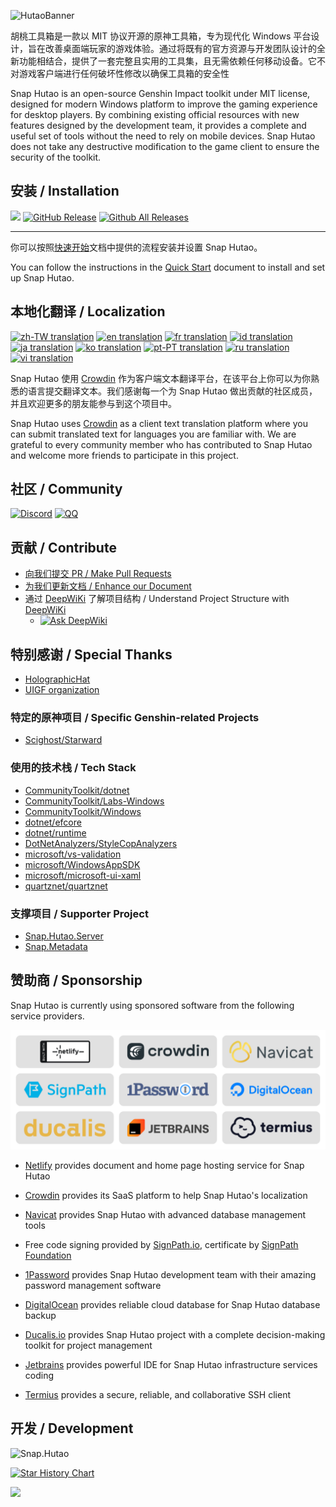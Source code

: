 ![HutaoBanner](https://github.com/user-attachments/assets/976e057c-f01e-486b-9fa0-04744ae96f99)


胡桃工具箱是一款以 MIT 协议开源的原神工具箱，专为现代化 Windows 平台设计，旨在改善桌面端玩家的游戏体验。通过将既有的官方资源与开发团队设计的全新功能相结合，提供了一套完整且实用的工具集，且无需依赖任何移动设备。它不对游戏客户端进行任何破坏性修改以确保工具箱的安全性

Snap Hutao is an open-source Genshin Impact toolkit under MIT license, designed for modern Windows platform to improve the gaming experience for desktop players. By combining existing official resources with new features designed by the development team, it provides a complete and useful set of tools without the need to rely on mobile devices. Snap Hutao does not take any destructive modification to the game client to ensure the security of the toolkit.

## 安装 / Installation

![](https://ci.appveyor.com/api/projects/status/n4s40t9llru4si9y?svg=true) [![GitHub Release](https://img.shields.io/github/release/DGP-Studio/Snap.Hutao?style=flat)](https://github.com/DGP-Studio/Snap.Hutao/releases/latest) [![Github All Releases](https://img.shields.io/github/downloads/DGP-Studio/Snap.Hutao/total.svg?style=flat)]() 

---

你可以按照[快速开始](https://hut.ao/zh/quick-start.html)文档中提供的流程安装并设置 Snap Hutao。

You can follow the instructions in the [Quick Start](https://hut.ao/en/quick-start.html) document to install and set up Snap Hutao.

## 本地化翻译 / Localization

[![zh-TW translation](https://img.shields.io/badge/dynamic/json?color=blue&label=zh-TW&style=flat&logo=crowdin&query=%24.zh-TW&url=https%3A%2F%2Fawesome-crowdin-proxy.qhy040404.workers.dev%2Fstats-15670597-565845.json)](https://crowdin.com/project/snap-hutao)
[![en translation](https://img.shields.io/badge/dynamic/json?color=blue&label=en&style=flat&logo=crowdin&query=%24.en&url=https%3A%2F%2Fawesome-crowdin-proxy.qhy040404.workers.dev%2Fstats-15670597-565845.json)](https://crowdin.com/project/snap-hutao)
[![fr translation](https://img.shields.io/badge/dynamic/json?color=blue&label=fr&style=flat&logo=crowdin&query=%24.fr&url=https%3A%2F%2Fawesome-crowdin-proxy.qhy040404.workers.dev%2Fstats-15670597-565845.json)](https://crowdin.com/project/snap-hutao)
[![id translation](https://img.shields.io/badge/dynamic/json?color=blue&label=id&style=flat&logo=crowdin&query=%24.id&url=https%3A%2F%2Fawesome-crowdin-proxy.qhy040404.workers.dev%2Fstats-15670597-565845.json)](https://crowdin.com/project/snap-hutao)
[![ja translation](https://img.shields.io/badge/dynamic/json?color=blue&label=ja&style=flat&logo=crowdin&query=%24.ja&url=https%3A%2F%2Fawesome-crowdin-proxy.qhy040404.workers.dev%2Fstats-15670597-565845.json)](https://crowdin.com/project/snap-hutao)
[![ko translation](https://img.shields.io/badge/dynamic/json?color=blue&label=ko&style=flat&logo=crowdin&query=%24.ko&url=https%3A%2F%2Fawesome-crowdin-proxy.qhy040404.workers.dev%2Fstats-15670597-565845.json)](https://crowdin.com/project/snap-hutao)
[![pt-PT translation](https://img.shields.io/badge/dynamic/json?color=blue&label=pt-PT&style=flat&logo=crowdin&query=%24.pt-PT&url=https%3A%2F%2Fawesome-crowdin-proxy.qhy040404.workers.dev%2Fstats-15670597-565845.json)](https://crowdin.com/project/snap-hutao)
[![ru translation](https://img.shields.io/badge/dynamic/json?color=blue&label=ru&style=flat&logo=crowdin&query=%24.ru&url=https%3A%2F%2Fawesome-crowdin-proxy.qhy040404.workers.dev%2Fstats-15670597-565845.json)](https://crowdin.com/project/snap-hutao)
[![vi translation](https://img.shields.io/badge/dynamic/json?color=blue&label=vi&style=flat&logo=crowdin&query=%24.vi&url=https%3A%2F%2Fawesome-crowdin-proxy.qhy040404.workers.dev%2Fstats-15670597-565845.json)](https://crowdin.com/project/snap-hutao)

Snap Hutao 使用 [Crowdin](https://translate.hut.ao/) 作为客户端文本翻译平台，在该平台上你可以为你熟悉的语言提交翻译文本。我们感谢每一个为 Snap Hutao 做出贡献的社区成员，并且欢迎更多的朋友能参与到这个项目中。

Snap Hutao uses [Crowdin](https://translate.hut.ao/) as a client text translation platform where you can submit translated text for languages you are familiar with. We are grateful to every community member who has contributed to Snap Hutao and welcome more friends to participate in this project.

## 社区 / Community

[![Discord](https://img.shields.io/discord/952488447753465916?color=5865f2&label=%20Discord)](https://discord.gg/CcH5XtDtvR) [![QQ](https://img.shields.io/badge/QQ-EB1923?logo=tencent-qq&logoColor=white&label=567908135)](https://qm.qq.com/q/WJKykrY9W)

## 贡献 / Contribute

* [向我们提交 PR / Make Pull Requests](https://hut.ao/development/contribute.html)
* [为我们更新文档 / Enhance our Document](https://github.com/DGP-Studio/Snap.Hutao.Docs)
* 通过 [DeepWiKi](https://deepwiki.com/DGP-Studio/Snap.Hutao) 了解项目结构 / Understand Project Structure with [DeepWiKi](https://deepwiki.com/DGP-Studio/Snap.Hutao)
  *  [![Ask DeepWiki](https://deepwiki.com/badge.svg)](https://deepwiki.com/DGP-Studio/Snap.Hutao)


## 特别感谢 / Special Thanks

* [HolographicHat](https://github.com/HolographicHat)
* [UIGF organization](https://uigf.org)

### 特定的原神项目 / Specific Genshin-related Projects

* [Scighost/Starward](https://github.com/Scighost/Starward)

### 使用的技术栈 / Tech Stack

* [CommunityToolkit/dotnet](https://github.com/CommunityToolkit/dotnet)
* [CommunityToolkit/Labs-Windows](https://github.com/CommunityToolkit/Labs-Windows)
* [CommunityToolkit/Windows](https://github.com/CommunityToolkit/Windows)
* [dotnet/efcore](https://github.com/dotnet/efcore)
* [dotnet/runtime](https://github.com/dotnet/runtime)
* [DotNetAnalyzers/StyleCopAnalyzers](https://github.com/DotNetAnalyzers/StyleCopAnalyzers)
* [microsoft/vs-validation](https://github.com/microsoft/vs-validation)
* [microsoft/WindowsAppSDK](https://github.com/microsoft/WindowsAppSDK)
* [microsoft/microsoft-ui-xaml](https://github.com/microsoft/microsoft-ui-xaml)
* [quartznet/quartznet](https://github.com/quartznet/quartznet)

### 支撑项目 / Supporter Project

* [Snap.Hutao.Server](https://github.com/DGP-Studio/Snap.Hutao.Server)
* [Snap.Metadata](https://github.com/DGP-Studio/Snap.Metadata)

## 赞助商 / Sponsorship

Snap Hutao is currently using sponsored software from the following service providers.

<img src="./res/assets/readmeSponsors.svg" alt="Readme Sponsors" />

- [Netlify](https://www.netlify.com/) provides document and home page hosting service for Snap Hutao

- [Crowdin](https://crowdin.com/) provides its SaaS platform to help Snap Hutao's localization

- [Navicat](https://navicat.com/) provides Snap Hutao with advanced database management tools

- Free code signing provided by [SignPath.io](https://signpath.io/), certificate by [SignPath Foundation](https://signpath.org/)

- [1Password](https://1password.com/) provides Snap Hutao development team with their amazing password management software
  
- [DigitalOcean](https://www.digitalocean.com) provides reliable cloud database for Snap Hutao database backup

- [Ducalis.io](https://hi.ducalis.io/) provides Snap Hutao project with a complete decision-making toolkit for project management

- [Jetbrains](https://www.jetbrains.com/) provides powerful IDE for Snap Hutao infrastructure services coding

- [Termius](https://termius.com) provides a secure, reliable, and collaborative SSH client

## 开发 / Development

![Snap.Hutao](https://repobeats.axiom.co/api/embed/f029553fbe0c60689b1710476ec8512452163fc9.svg)

[![Star History Chart](https://api.star-history.com/svg?repos=DGP-Studio/Snap.Hutao&type=Date)](https://star-history.com/#DGP-Studio/Snap.Hutao&Date)

[![](https://opengraph.snapgenshin.cn/gitcode?repo=DGP-Studio/Snap.Hutao)](https://github.com/DGP-Studio/Snap.Hutao)

